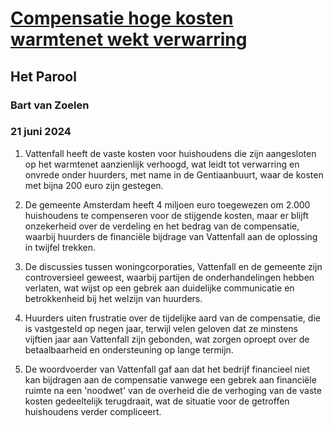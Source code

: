 # [Compensatie hoge kosten warmtenet wekt verwarring](https://advance.lexis.com/api/document?collection=news&id=urn:contentItem:6C9F-H3S1-DYRY-X105-00000-00&context=1519360)
## Het Parool
### Bart van Zoelen
### 21 juni 2024

1. Vattenfall heeft de vaste kosten voor huishoudens die zijn aangesloten op het warmtenet aanzienlijk verhoogd, wat leidt tot verwarring en onvrede onder huurders, met name in de Gentiaanbuurt, waar de kosten met bijna 200 euro zijn gestegen.

2. De gemeente Amsterdam heeft 4 miljoen euro toegewezen om 2.000 huishoudens te compenseren voor de stijgende kosten, maar er blijft onzekerheid over de verdeling en het bedrag van de compensatie, waarbij huurders de financiële bijdrage van Vattenfall aan de oplossing in twijfel trekken.

3. De discussies tussen woningcorporaties, Vattenfall en de gemeente zijn controversieel geweest, waarbij partijen de onderhandelingen hebben verlaten, wat wijst op een gebrek aan duidelijke communicatie en betrokkenheid bij het welzijn van huurders.

4. Huurders uiten frustratie over de tijdelijke aard van de compensatie, die is vastgesteld op negen jaar, terwijl velen geloven dat ze minstens vijftien jaar aan Vattenfall zijn gebonden, wat zorgen oproept over de betaalbaarheid en ondersteuning op lange termijn.

5. De woordvoerder van Vattenfall gaf aan dat het bedrijf financieel niet kan bijdragen aan de compensatie vanwege een gebrek aan financiële ruimte na een 'noodwet' van de overheid die de verhoging van de vaste kosten gedeeltelijk terugdraait, wat de situatie voor de getroffen huishoudens verder compliceert.